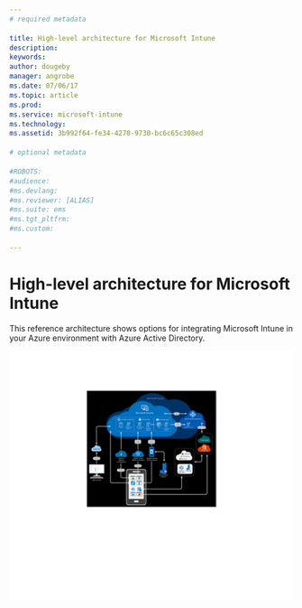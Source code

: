 ```yaml
---
# required metadata

title: High-level architecture for Microsoft Intune
description:
keywords:
author: dougeby
manager: angrobe
ms.date: 07/06/17
ms.topic: article
ms.prod:
ms.service: microsoft-intune
ms.technology:
ms.assetid: 3b992f64-fe34-4270-9730-bc6c65c308ed

# optional metadata

#ROBOTS:
#audience:
#ms.devlang:
#ms.reviewer: [ALIAS]
#ms.suite: ems
#ms.tgt_pltfrm:
#ms.custom:

---
```


# High-level architecture for Microsoft Intune
This reference architecture shows options for integrating Microsoft Intune in your Azure environment with Azure Active Directory.  

![High-level architectural diagram for Microsoft Intune](/intune/media/intunearchitecture.svg)
